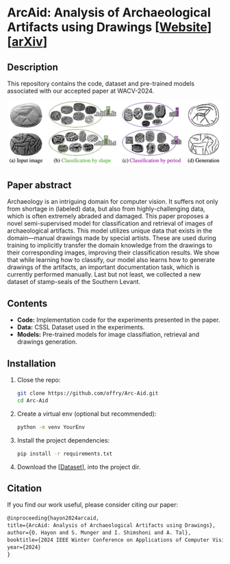 # ArcAid: Analysis of Archaeological Artifacts using Drawings [[Website](https://cgm.technion.ac.il/arcaid/)] [[arXiv](https://arxiv.org/abs/2211.09480)]

## Description

This repository contains the code, dataset and pre-trained models associated with our accepted paper at WACV-2024.

![ArcAid](teaser.png)

## Paper abstract

Archaeology is an intriguing domain for computer vision. 
It suffers not only from shortage in (labeled) data, but also from highly-challenging data, which is often extremely abraded and damaged. 
This paper proposes a novel semi-supervised model for classification and retrieval of images of archaeological artifacts. 
This model utilizes unique data that exists in the domain—manual drawings made by special artists. 
These are used during training to implicitly transfer the domain knowledge from the drawings to their corresponding images, improving their classification results. 
We show that while learning how to classify, our model also learns how to generate drawings of the artifacts, an important documentation task, which is currently performed manually. Last but not least, we collected a new dataset of stamp-seals of the Southern Levant.

## Contents

- **Code:** Implementation code for the experiments presented in the paper.
- **Data:** CSSL Dataset used in the experiments.
- **Models:** Pre-trained models for image classifiation, retrieval and drawings generation.

## Installation

1. Close the repo:
   ```bash
   git clone https://github.com/offry/Arc-Aid.git
   cd Arc-Aid
   ```
2. Create a virtual env (optional but recommended):
   ```bash
   python -m venv YourEnv
   ```
3. Install the project dependencies:
   ```bash
   pip install -r requirements.txt
   ```
4. Download the [[Dataset](https://drive.google.com/file/d/1A-fPQ8bB9zkPNrYC0U29RpcSQB8-gARw/view?usp=sharing)], into the project dir.

## Citation

If you find our work useful, please consider citing our paper:
```latex
@inproceeding{hayon2024arcaid,
title={ArcAid: Analysis of Archaeological Artifacts using Drawings},
author={O. Hayon and S. Munger and I. Shimshoni and A. Tal},
booktitle={2024 IEEE Winter Conference on Applications of Computer Vision (WACV)},
year={2024}
}
